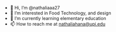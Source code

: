 - 👋 Hi, I’m @nathaliaaa27
- 👀 I’m interested in Food Technology, and design
- 🌱 I’m currently learning elementary education
- 📫 How to reach me at nathaliahana@upi.edu

<!---
nathaliaaa27/nathaliaaa27 is a ✨ special ✨ repository because its `README.md` (this file) appears on your GitHub profile.
You can click the Preview link to take a look at your changes.
--->
